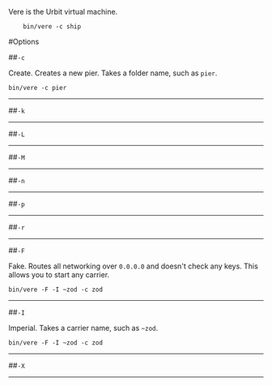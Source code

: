 Vere is the Urbit virtual machine. 

        bin/vere -c ship

#Options

##`-c`

Create. Creates a new pier. Takes a folder name, such as `pier`.

`bin/vere -c pier`

---

##`-k`

---

##`-L`

---

##`-M`

---

##`-n`

---

##`-p`

---

##`-r`

---

##`-F`

Fake. Routes all networking over `0.0.0.0` and doesn't check any keys. This allows you to start any carrier.

`bin/vere -F -I ~zod -c zod`

---

##`-I`

Imperial. Takes a carrier name, such as `~zod`.

`bin/vere -F -I ~zod -c zod`

---

##`-X`

---
